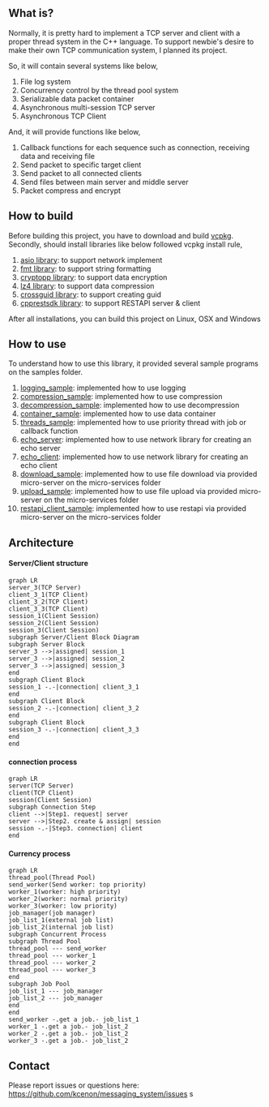 ## What is?
Normally, it is pretty hard to implement a TCP server and client with a proper thread system in the C++ language. To support newbie's desire to make their own TCP communication system, I planned its project.

So, it will contain several systems like below,
1. File log system
2. Concurrency control by the thread pool system
3. Serializable data packet container
4. Asynchronous multi-session TCP server
5. Asynchronous TCP Client

And, it will provide functions like below,
1. Callback functions for each sequence such as connection, receiving data and receiving file
2. Send packet to specific target client
3. Send packet to all connected clients
4. Send files between main server and middle server
5. Packet compress and encrypt

## How to build
Before building this project, you have to download and build [vcpkg](https://github.com/Microsoft/vcpkg).
Secondly, should install libraries like below followed vcpkg install rule,

1. [asio library](https://github.com/chriskohlhoff/asio/): to support network implement
2. [fmt library](https://github.com/fmtlib/fmt): to support string formatting
3. [cryptopp library](https://www.cryptopp.com/): to support data encryption
4. [lz4 library](https://github.com/lz4/lz4): to support data compression
5. [crossguid library](https://github.com/graeme-hill/crossguid): to support creating guid
6. [cpprestsdk library](https://github.com/microsoft/cpprestsdk): to support RESTAPI server & client

After all installations, you can build this project on Linux, OSX and Windows

## How to use

To understand how to use this library, it provided several sample programs on the samples folder.

1. [logging_sample](https://github.com/kcenon/samples/tree/main/logging_sample): implemented how to use logging
2. [compression_sample](https://github.com/kcenon/samples/tree/main/compression_sample): implemented how to use compression
3. [decompression_sample](https://github.com/kcenon/samples/tree/main/decompression_sample): implemented how to use decompression
4. [container_sample](https://github.com/kcenon/samples/tree/main/container_sample): implemented how to use data container
5. [threads_sample](https://github.com/kcenon/samples/tree/main/threads_sample): implemented how to use priority thread with job or callback function
6. [echo_server](https://github.com/kcenon/samples/tree/main/echo_server): implemented how to use network library for creating an echo server
7. [echo_client](https://github.com/kcenon/samples/tree/main/echo_client): implemented how to use network library for creating an echo client
8. [download_sample](https://github.com/kcenon/file_manager/tree/main/download_sample): implemented how to use file download via provided micro-server on the micro-services folder
9. [upload_sample](https://github.com/kcenon/file_manager/tree/main/upload_sample): implemented how to use file upload via provided micro-server on the micro-services folder
10. [restapi_client_sample](https://github.com/kcenon/file_manager/tree/main/restapi_client_sample): implemented how to use restapi via provided micro-server on the micro-services folder

## Architecture

#### Server/Client structure
```mermaid
graph LR
server_3(TCP Server)
client_3_1(TCP Client)
client_3_2(TCP Client)
client_3_3(TCP Client)
session_1(Client Session)
session_2(Client Session)
session_3(Client Session)
subgraph Server/Client Block Diagram
subgraph Server Block
server_3 -->|assigned| session_1
server_3 -->|assigned| session_2
server_3 -->|assigned| session_3
end
subgraph Client Block
session_1 -.-|connection| client_3_1
end
subgraph Client Block
session_2 -.-|connection| client_3_2
end
subgraph Client Block
session_3 -.-|connection| client_3_3
end
end
```
  
#### connection process
  
```mermaid
graph LR
server(TCP Server)
client(TCP Client)
session(Client Session)
subgraph Connection Step
client -->|Step1. request| server
server -->|Step2. create & assign| session
session -.-|Step3. connection| client
end
```

#### Currency process

```mermaid
graph LR
thread_pool(Thread Pool)
send_worker(Send worker: top priority)
worker_1(worker: high priority)
worker_2(worker: normal priority)
worker_3(worker: low priority)
job_manager(job manager)
job_list_1(external job list)
job_list_2(internal job list)
subgraph Concurrent Process
subgraph Thread Pool
thread_pool --- send_worker
thread_pool --- worker_1
thread_pool --- worker_2
thread_pool --- worker_3
end
subgraph Job Pool
job_list_1 --- job_manager
job_list_2 --- job_manager
end
end
send_worker -.get a job.- job_list_1
worker_1 -.get a job.- job_list_2
worker_2 -.get a job.- job_list_2
worker_3 -.get a job.- job_list_2
```

## Contact
Please report issues or questions here: https://github.com/kcenon/messaging_system/issues
s